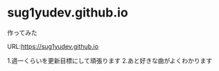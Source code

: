 # sug1yudev.github.io
作ってみた

URL:https://sug1yudev.github.io

1.週一くらいを更新目標にして頑張ります
2.あと好きな曲がよくわかります
